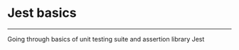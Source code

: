 # Jest basics
______________________

Going through basics of unit testing suite and assertion library Jest